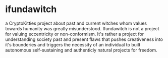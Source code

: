 # ifundawitch
a CryptoKitties project about past and current witches whom values towards humanity was greatly misunderstood. Ifundawitch is not a project for valuing eccentricity or non-conformism. It's rather a project for understanding society past and present flaws that pushes creativeness into it's bounderies and triggers the necessity of an individual to built autonomous self-sustaining and authenticly natural projects for freedom.
